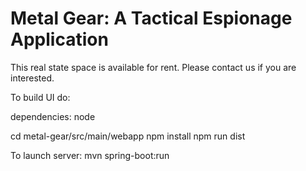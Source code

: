 # Metal Gear: A Tactical Espionage Application

This real state space is available for rent. Please contact us if you are interested.


To build UI do:

dependencies:
node

cd metal-gear/src/main/webapp
npm install
npm run dist


To launch server:
mvn spring-boot:run